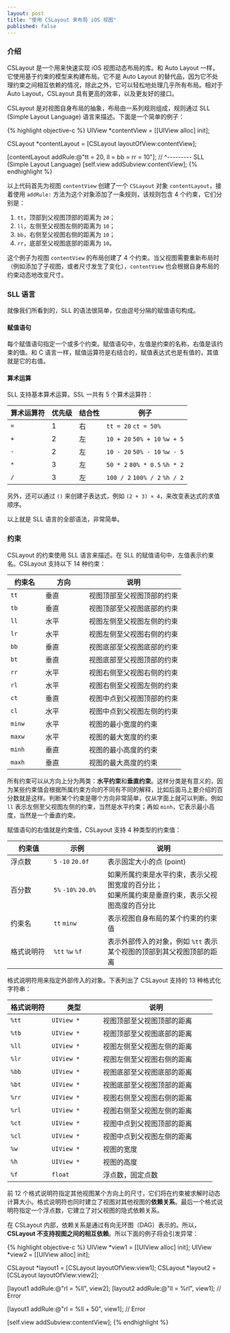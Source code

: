```yaml
---
layout: post
title: "使用 CSLayout 来布局 iOS 视图"
published: false
---
```


### 介绍

CSLayout 是一个用来快速实现 iOS 视图动态布局的库。和 Auto Layout 一样，它使用基于约束的模型来构建布局。它不是 Auto Layout 的替代品，因为它不处理约束之间相互依赖的情况，除此之外，它可以轻松地处理几乎所有布局。相对于 Auto Layout，CSLayout 具有更高的效率，以及更友好的接口。

CSLayout 是对视图自身布局的抽象，布局由一系列规则组成，规则通过 SLL (Simple Layout Language) 语言来描述。下面是一个简单的例子：

{% highlight objective-c %}
UIView *contentView = [[UIView alloc] init];

CSLayout *contentLayout = [CSLayout layoutOfView:contentView];

[contentLayout addRule:@"tt = 20, ll =  bb = rr = 10"];
//                                  ^--------- SLL (Simple Layout Language)
[self.view addSubview:contentView];
{% endhighlight %}

以上代码首先为视图 `contentView` 创建了一个 `CSLayout` 对象 `contentLayout`，接着使用 `addRule:` 方法为这个对象添加了一条规则，该规则包含 4 个约束，它们分别是：

1. `tt`，顶部到父视图顶部的距离为 `20`；
2. `ll`，左侧至父视图左侧的距离为 `10`；
3. `bb`，右侧至父视图右侧的距离为 `10`；
4. `rr`，底部至父视图底部的距离为 `10`。

这个例子为视图 `contentView` 的布局创建了 4 个约束。当父视图需要重新布局时（例如添加了子视图，或者尺寸发生了变化），`contentView` 也会根据自身布局的约束动态地改变尺寸。

### SLL 语言

就像我们所看到的，SLL 的语法很简单，仅由逗号分隔的赋值语句构成。

#### 赋值语句

每个赋值语句指定一个或多个约束。赋值语句中，左值是约束的名称，右值是该约束的值。和 C 语言一样，赋值运算符是右结合的，赋值表达式也是有值的，其值就是它的右值。

#### 算术运算

SLL 支持基本算术运算。SSL 一共有 5 个算术运算符：

<table>
<thead>
<tr>
<th>算术运算符</th>
<th>优先级</th>
<th>结合性</th>
<th>例子</th>
</tr>
</thead>
<tbody>

<tr>
<td><code>=</code></td>
<td>1</td><td>右</td>
<td><code>tt = 20</code> <code>ct = 50%</code></td>
</tr>

<tr>
<td><code>&plus;</code></td>
<td>2</td><td>左</td>
<td><code>10 &plus; 20</code> <code>50% &plus; 10</code> <code>%w &plus; 5</code></td>
</tr>

<tr>
<td><code>-</code></td>
<td>2</td><td>左</td>
<td><code>10 - 20</code> <code>50% - 10</code> <code>%w - 5</code></td>
</tr>

<tr>
<td><code>&ast;</code></td>
<td>3</td><td>左</td>
<td><code>50 &ast; 2</code> <code>80% &ast; 0.5</code> <code>%h &ast; 2</code></td>
</tr>

<tr>
<td><code>/</code></td>
<td>3</td><td>左</td>
<td><code>100 / 2</code> <code>100% / 2</code> <code>%h / 2</code></td>
</tr>

</tbody>
</table>

另外，还可以通过 `()` 来创建子表达式，例如 `(2 + 3) × 4`，来改变表达式的求值顺序。

以上就是 SLL 语言的全部语法，非常简单。

### 约束

CSLayout 的约束使用 SLL 语言来描述。在 SLL 的赋值语句中，左值表示约束名。CSLayout 支持以下 14 种约束：

<table>
<thead>
<tr>
<th width="20%">约束名</th>
<th width="25%">方向</th>
<th>说明</th>
</tr>
</thead>
<tbody>

<tr>
<td><code>tt</td>
<td>垂直</td>
<td>视图顶部至父视图顶部的约束</td>
</tr>

<tr>
<td><code>tb</code></td>
<td>垂直</td>
<td>视图顶部至父视图底部的约束</td>
</tr>

<tr>
<td><code>ll</code></td>
<td>水平</td>
<td>视图左侧至父视图左侧的约束</td>
</tr>

<tr>
<td><code>lr</code></td>
<td>水平</td>
<td>视图左侧至父视图右侧的约束</td>
</tr>

<tr>
<td><code>bb</code></td>
<td>垂直</td>
<td>视图底部至父视图底部的约束</td>
</tr>

<tr>
<td><code>bt</code></td>
<td>垂直</td>
<td>视图底部至父视图顶部的约束</td>
</tr>

<tr>
<td><code>rr</code></td>
<td>水平</td>
<td>视图右侧至父视图右侧的约束</td>
</tr>

<tr>
<td><code>rl</code></td>
<td>水平</td>
<td>视图右侧至父视图左侧的约束</td>
</tr>

<tr>
<td><code>ct</code></td>
<td>垂直</td>
<td>视图中点到父视图顶部的约束</td>
</tr>

<tr>
<td><code>cl</code></td>
<td>水平</td>
<td>视图中点到父视图左侧的约束</td>
</tr>

<tr>
<td><code>minw</code></td>
<td>水平</td>
<td>视图的最小宽度的约束</td>
</tr>

<tr>
<td><code>maxw</code></td>
<td>水平</td>
<td>视图的最大宽度的约束</td>
</tr>

<tr>
<td><code>minh</code></td>
<td>垂直</td>
<td>视图的最小高度的约束</td>
</tr>

<tr>
<td><code>maxh</code></td>
<td>垂直</td>
<td>视图的最大高度的约束</td>
</tr>

</tbody>
</table>

所有约束可以从方向上分为两类：**水平约束**和**垂直约束**。这样分类是有意义的，因为某些约束值会根据所属约束方向的不同有不同的解释，比如后面马上要介绍的百分数就是这样。判断某个约束是哪个方向非常简单，仅从字面上就可以判断。例如 `ll` 表示左侧至父视图左侧的约束，当然是水平约束；再如 `minh`，它表示最小高度，当然是一个垂直约束。

赋值语句的右值就是约束值，CSLayout 支持 4 种类型的约束值：

<table>
<thead>
<tr>
<th width="20%">约束值</th>
<th width="25%">示例</th>
<th>说明</th>
</tr>
</thead>
<tbody>

<tr>
<td>浮点数</td>
<td><code>5</code> <code>-10</code> <code>20.0f</code></td>
<td>表示固定大小的点 (point)</td>
</tr>

<tr>
<td>百分数</td>
<td><code>5%</code> <code>-10%</code> <code>20.0%</code></td>
<td>如果所属约束是水平约束，表示父视图宽度的百分比；<br/>如果所属约束是垂直约束，表示父视图高度的百分比</td>
</tr>

<tr>
<td>约束名</td>
<td><code>tt</code> <code>minw</code></td>
<td>表示视图自身布局的某个约束的约束值</td>
</tr>

<tr>
<td>格式说明符</td>
<td><code>%tt</code> <code>%w</code> <code>%f</code></td>
<td>表示外部传入的对象，例如 <code>%tt</code> 表示某个视图的顶部到其父视图顶部的距离</td>
</tr>

</tbody>
</table>

格式说明符用来指定外部传入的对象。下表列出了 CSLayout 支持的 13 种格式化字符串：

<table>
<thead>
<tr>
<th width="20%">格式说明符</th>
<th width="25%">类型</th>
<th>说明</th>
</tr>
</thead>
<tbody>

<tr>
<td><code>%tt</td>
<td><code>UIView *</code></td>
<td>视图顶部至父视图顶部的距离</td>
</tr>

<tr>
<td><code>%tb</code></td>
<td><code>UIView *</code></td>
<td>视图顶部至父视图底部的距离</td>
</tr>

<tr>
<td><code>%ll</code></td>
<td><code>UIView *</code></td>
<td>视图左侧至父视图左侧的距离</td>
</tr>

<tr>
<td><code>%lr</code></td>
<td><code>UIView *</code></td>
<td>视图左侧至父视图右侧的距离</td>
</tr>

<tr>
<td><code>%bb</code></td>
<td><code>UIView *</code></td>
<td>视图底部至父视图底部的距离</td>
</tr>

<tr>
<td><code>%bt</code></td>
<td><code>UIView *</code></td>
<td>视图底部至父视图顶部的距离</td>
</tr>

<tr>
<td><code>%rr</code></td>
<td><code>UIView *</code></td>
<td>视图右侧至父视图右侧的距离</td>
</tr>

<tr>
<td><code>%rl</code></td>
<td><code>UIView *</code></td>
<td>视图右侧至父视图左侧的距离</td>
</tr>

<tr>
<td><code>%ct</code></td>
<td><code>UIView *</code></td>
<td>视图中点到父视图顶部的距离</td>
</tr>

<tr>
<td><code>%cl</code></td>
<td><code>UIView *</code></td>
<td>视图中点到父视图左侧的距离</td>
</tr>

<tr>
<td><code>%w</code></td>
<td><code>UIView *</code></td>
<td>视图的宽度</td>
</tr>

<tr>
<td><code>%h</code></td>
<td><code>UIView *</code></td>
<td>视图的高度</td>
</tr>

<tr>
<td><code>%f</code></td>
<td><code>float</code></td>
<td>浮点数，固定点数</td>
</tr>

</tbody>
</table>

前 12 个格式说明符指定其他视图某个方向上的尺寸，它们将在约束被求解时动态计算大小。格式说明符也同时建立了视图对其他视图的**依赖关系**。最后一个格式说明符指定一个浮点数，它建立了对父视图的隐式依赖关系。

在 CSLayout 内部，依赖关系是通过有向无环图（DAG）表示的。所以，**CSLayout 不支持视图之间的相互依赖**。所以下面的例子将会引发异常：

{% highlight objective-c %}
UIView *view1 = [[UIView alloc] init];
UIView *view2 = [[UIView alloc] init];

CSLayout *layout1 = [CSLayout layoutOfView:view1];
CSLayout *layout2 = [CSLayout layoutOfView:view2];

[layout1 addRule:@"rl = %ll", view2];
[layout2 addRule:@"ll = %rl", view1]; // Error

[layout1 addRule:@"rl = %ll + 50", view1];  // Error

[self.view addSubview:contentView];
{% endhighlight %}

